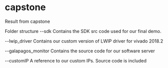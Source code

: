 # capstone
Result from capstone

Folder structure
--sdk
  Contains the SDK src code used for our final demo.
  
--lwip_driver
  Contains our custom version of LWIP driver for vivado 2018.2
  
--galapagos_monitor
  Contains the source code for our software server
  
--customIP
  A reference to our custom IPs. Source code is included
